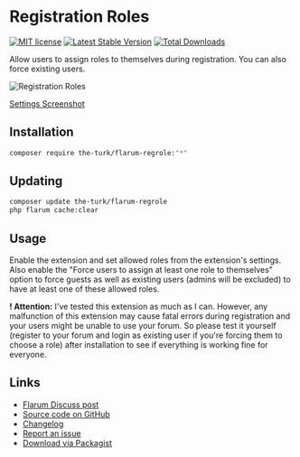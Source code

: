 # Registration Roles

[![MIT license](https://img.shields.io/badge/license-MIT-blue.svg)](https://github.com/the-turk/flarum-regrole/blob/master/LICENSE) [![Latest Stable Version](https://img.shields.io/packagist/v/the-turk/flarum-regrole.svg)](https://packagist.org/packages/the-turk/flarum-regrole) [![Total Downloads](https://img.shields.io/packagist/dt/the-turk/flarum-regrole.svg)](https://packagist.org/packages/the-turk/flarum-regrole)

Allow users to assign roles to themselves during registration. You can also force existing users.

![Registration Roles](https://i.ibb.co/KhFp3hQ/reg-Role-Sign-Up-Modal.png)

[Settings Screenshot](https://i.ibb.co/Nx0wZk5/reg-Role-Settings.png)

## Installation

```bash
composer require the-turk/flarum-regrole:"*"
```

## Updating

```bash
composer update the-turk/flarum-regrole
php flarum cache:clear
```

## Usage

Enable the extension and set allowed roles from the extension's settings. Also enable the "Force users to assign at least one role to themselves" option to force guests as well as existing users (admins will be excluded) to have at least one of these allowed roles.

**! Attention:** I've tested this extension as much as I can. However, any malfunction of this extension may cause fatal errors during registration and your users might be unable to use your forum. So please test it yourself (register to your forum and login as existing user if you're forcing them to choose a role) after installation to see if everything is working fine for everyone.

## Links

- [Flarum Discuss post](https://discuss.flarum.org/d/24500-registration-roles)
- [Source code on GitHub](https://github.com/the-turk/flarum-regrole)
- [Changelog](https://github.com/the-turk/flarum-regrole/blob/master/CHANGELOG.md)
- [Report an issue](https://github.com/the-turk/flarum-regrole/issues)
- [Download via Packagist](https://packagist.org/packages/the-turk/flarum-regrole)
